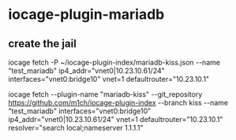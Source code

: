 # iocage-plugin-mariadb

## create the jail
iocage fetch -P ~/iocage-plugin-index/mariadb-kiss.json --name "test_mariadb" ip4_addr="vnet0|10.23.10.61/24" interfaces="vnet0:bridge10" vnet=1 defaultrouter="10.23.10.1"

iocage fetch --plugin-name "mariadb-kiss" --git_repository https://github.com/m1ch/iocage-plugin-index --branch kiss --name "test_mariadb" interfaces="vnet0:bridge10" ip4_addr="vnet0|10.23.10.61/24" vnet=1 defaultrouter="10.23.10.1" resolver="search local;nameserver 1.1.1.1"
